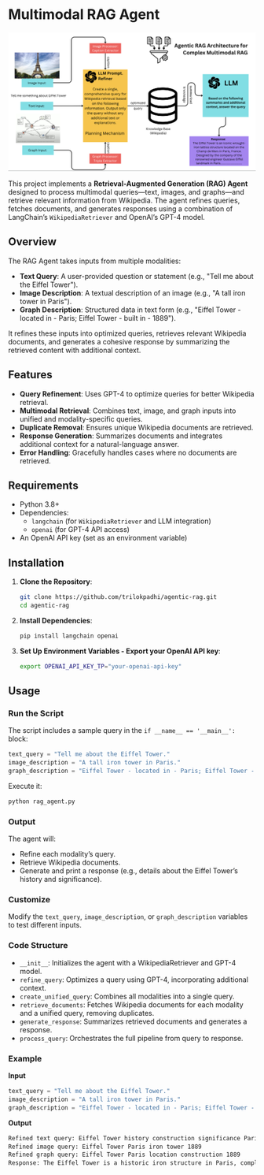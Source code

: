 # Multimodal RAG Agent

![Sample Image](images/arch2.png)

This project implements a **Retrieval-Augmented Generation (RAG) Agent** designed to process multimodal queries—text, images, and graphs—and retrieve relevant information from Wikipedia. The agent refines queries, fetches documents, and generates responses using a combination of LangChain’s `WikipediaRetriever` and OpenAI’s GPT-4 model.

## Overview

The RAG Agent takes inputs from multiple modalities:
- **Text Query**: A user-provided question or statement (e.g., "Tell me about the Eiffel Tower").
- **Image Description**: A textual description of an image (e.g., "A tall iron tower in Paris").
- **Graph Description**: Structured data in text form (e.g., "Eiffel Tower - located in - Paris; Eiffel Tower - built in - 1889").

It refines these inputs into optimized queries, retrieves relevant Wikipedia documents, and generates a cohesive response by summarizing the retrieved content with additional context.

## Features

- **Query Refinement**: Uses GPT-4 to optimize queries for better Wikipedia retrieval.
- **Multimodal Retrieval**: Combines text, image, and graph inputs into unified and modality-specific queries.
- **Duplicate Removal**: Ensures unique Wikipedia documents are retrieved.
- **Response Generation**: Summarizes documents and integrates additional context for a natural-language answer.
- **Error Handling**: Gracefully handles cases where no documents are retrieved.

## Requirements

- Python 3.8+
- Dependencies:
  - `langchain` (for `WikipediaRetriever` and LLM integration)
  - `openai` (for GPT-4 API access)
- An OpenAI API key (set as an environment variable)

## Installation

1. **Clone the Repository**:
   ```bash
   git clone https://github.com/trilokpadhi/agentic-rag.git
   cd agentic-rag
   ```
2. **Install Dependencies**:
    ```bash
    pip install langchain openai
    ```
3.  **Set Up Environment Variables - Export your OpenAI API key**:
    ```bash
    export OPENAI_API_KEY_TP="your-openai-api-key"
    ```
## Usage

### Run the Script

The script includes a sample query in the `if __name__ == '__main__':` block:
```python
text_query = "Tell me about the Eiffel Tower."
image_description = "A tall iron tower in Paris."
graph_description = "Eiffel Tower - located in - Paris; Eiffel Tower - built in - 1889."
```

Execute it:
```bash
python rag_agent.py
```

### Output

The agent will:
- Refine each modality’s query.
- Retrieve Wikipedia documents.
- Generate and print a response (e.g., details about the Eiffel Tower’s history and significance).

### Customize

Modify the `text_query`, `image_description`, or `graph_description` variables to test different inputs.

### Code Structure

- `__init__`: Initializes the agent with a WikipediaRetriever and GPT-4 model.
- `refine_query`: Optimizes a query using GPT-4, incorporating additional context.
- `create_unified_query`: Combines all modalities into a single query.
- `retrieve_documents`: Fetches Wikipedia documents for each modality and a unified query, removing duplicates.
- `generate_response`: Summarizes retrieved documents and generates a response.
- `process_query`: Orchestrates the full pipeline from query to response.

### Example

**Input**
```python
text_query = "Tell me about the Eiffel Tower."
image_description = "A tall iron tower in Paris."
graph_description = "Eiffel Tower - located in - Paris; Eiffel Tower - built in - 1889."
```

**Output**
```bash
Refined text query: Eiffel Tower history construction significance Paris 1889
Refined image query: Eiffel Tower Paris iron tower 1889
Refined graph query: Eiffel Tower Paris location construction 1889
Response: The Eiffel Tower is a historic iron structure in Paris, completed in 1889 as the entrance arch for the World’s Fair...
```

